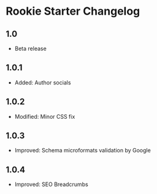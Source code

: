 # Rookie Starter Changelog

## 1.0 
* Beta release

## 1.0.1
* Added: Author socials

## 1.0.2
* Modified: Minor CSS fix

## 1.0.3
* Improved: Schema microformats validation by Google

## 1.0.4
* Improved: SEO Breadcrumbs